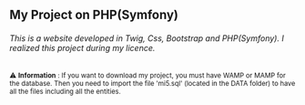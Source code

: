 ## My Project on PHP(Symfony)
###### This is a website developed in Twig, Css, Bootstrap and PHP(Symfony). I realized this project during my licence.

<sub> :warning: **Information** : If you want to download my project, you must have WAMP or MAMP for the database. Then you need to import the file 'mi5.sql' (located in the DATA folder) to have all the files including all the entities. </sub>
